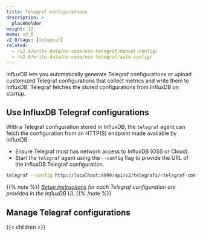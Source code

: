 ```yaml
---
title: Telegraf configurations
description: >
  placeholder
weight: 12
menu: v2_0
v2.0/tags: [telegraf]
related:
  - /v2.0/write-data/no-code/use-telegraf/manual-config/
  - /v2.0/write-data/no-code/use-telegraf/auto-config/
---
```


InfluxDB lets you automatically generate Telegraf configurations or upload customized
Telegraf configurations that collect metrics and write them to InfluxDB.
Telegraf fetches the stored configurations from InfluxDB on startup.

## Use InfluxDB Telegraf configurations
With a Telegraf configuration stored in InfluxDB, the `telegraf` agent can fetch
the configuration from an HTTP(S) endpoint made available by InfluxDB.

- Ensure Telegraf must has network access to InfluxDB (OSS or Cloud).
- Start the `telegraf` agent using the `--config` flag to provide the URL of the
  InfluxDB Telegraf configuration.

```sh
telegraf --config http://localhost:9999/api/v2/telegrafs/<telegraf-config-id>
```

{{% note %}}
_[Setup instructions](/v2.0/telegraf-configs/view/#view-setup-instructions) for
each Telegraf configuration are provided in the InfluxDB UI._
{{% /note %}}

## Manage Telegraf configurations

{{< children >}}
